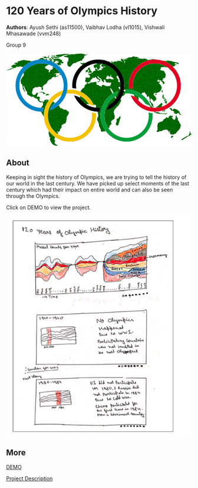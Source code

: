 # 120 Years of Olympics History
**Authors**: Ayush Sethi (as11500), Vaibhav Lodha (vl1015), Vishwali Mhasawade (vvm248)

Group 9 

![Screenhot](screenshot1.jpg)


## About
Keeping in sight the history of Olympics, we are trying to tell the history of our world in the last century. We have
picked up select moments of the last century which had their impact on entire world and can also be seen through
the Olympics.

Click on DEMO to view the project.

![Screenhot](screenshot2.jpg)

## More
[DEMO](https://nyu-vis-fall2018.github.io/Olympics-History/index.html)

[Project Description](Group9_Storyboarding.pdf)
